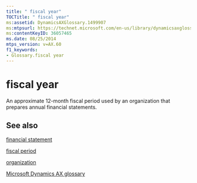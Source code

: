 ```yaml
---
title: " fiscal year"
TOCTitle: " fiscal year"
ms:assetid: DynamicsAXGlossary.1499907
ms:mtpsurl: https://technet.microsoft.com/en-us/library/dynamicsaxglossary.1499907(v=AX.60)
ms:contentKeyID: 36057465
ms.date: 08/25/2014
mtps_version: v=AX.60
f1_keywords:
- Glossary.fiscal year
---
```


# fiscal year

An approximate 12-month fiscal period used by an organization that prepares annual financial statements.

## See also

[financial statement](financial-statement.md)

[fiscal period](fiscal-period.md)

[organization](organization.md)

[Microsoft Dynamics AX glossary](glossary/microsoft-dynamics-ax-glossary.md)

  


